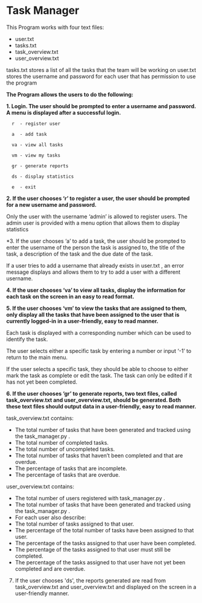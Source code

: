 # **Task Manager**

This Program works with four text files:
* user.txt
* tasks.txt
* task_overview.txt
* user_overview.txt

tasks.txt stores a list of all the tasks that the team will be working on
user.txt stores the username and password for each user that has permission to use the program

**The Program allows the users to do the following:**

**1. Login. The user should be prompted to enter a username and password. A menu is displayed after a successful login.**

      r  - register user
  
      a  - add task
  
      va - view all tasks
  
      vm - view my tasks
  
      gr - generate reports
  
      ds - display statistics
  
      e  - exit
  

**2. If the user chooses ‘r’ to register a user, the user should be prompted for a new username and password.**

  Only the user with the username ‘admin’ is allowed to register users.
  The admin user is provided with a menu option that allows them to display statistics


*3. If the user chooses ‘a’ to add a task, the user should be prompted to enter the username of the person the task is assigned to, the title of
the task, a description of the task and the due date of the task.

  If a user tries to add a username that already exists in user.txt , an error message displays
  and allows them to try to add a user with a different username.


**4. If the user chooses ‘va’ to view all tasks, display the information for each task on the screen in an easy to read format.**


**5. If the user chooses ‘vm’ to view the tasks that are assigned to them, only display all the tasks that have been assigned to the user that is
currently logged-in in a user-friendly, easy to read manner.**

  Each task is displayed with a corresponding number which can be used to identify the task.

  The user selects either a specific task by entering a number or input ‘-1’ to return to the main menu.

  If the user selects a specific task, they should be able to choose to either mark the task as complete or edit the task.
  The task can only be edited if it has not yet been completed.


**6. If the user chooses ‘gr’ to generate reports, two text files, called task_overview.txt and user_overview.txt, should be generated. Both
these text files should output data in a user-friendly, easy to read manner.**

task_overview.txt contains:
* The total number of tasks that have been generated and tracked using the task_manager.py .
* The total number of completed tasks.
* The total number of uncompleted tasks.
* The total number of tasks that haven’t been completed and
that are overdue.
* The percentage of tasks that are incomplete.
* The percentage of tasks that are overdue.

user_overview.txt contains:
* The total number of users registered with task_manager.py .
* The total number of tasks that have been generated and tracked using the task_manager.py .
* For each user also describe:
* The total number of tasks assigned to that user.
* The percentage of the total number of tasks have been assigned to that user.
* The percentage of the tasks assigned to that user have been completed.
* The percentage of the tasks assigned to that user must still be completed.
* The percentage of the tasks assigned to that user have not yet been completed and are overdue.


7. If the user chooses 'ds', the reports generated are read from task_overview.txt and user_overview.txt and displayed on the screen in a user-friendly manner.

